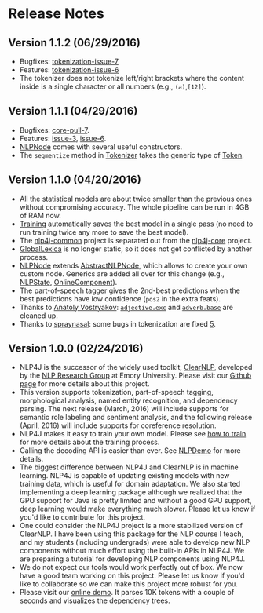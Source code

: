 # Release Notes

## Version 1.1.2 (06/29/2016)

* Bugfixes: [tokenization-issue-7](https://github.com/emorynlp/nlp4j-tokenization/issues/7)
* Features: [tokenization-issue-6](https://github.com/emorynlp/nlp4j-tokenization/issues/6)
* The tokenizer does not tokenize left/right brackets where the content inside is a single character or all numbers (e.g., `(a)`,`[12]`).

## Version 1.1.1 (04/29/2016)

* Bugfixes: [core-pull-7](https://github.com/emorynlp/nlp4j-core/pull/7).
* Features: [issue-3](https://github.com/emorynlp/nlp4j/issues/3/), [issue-6](https://github.com/emorynlp/nlp4j/issues/6).
* [NLPNode](https://github.com/emorynlp/nlp4j-core/blob/master/src/main/java/edu/emory/mathcs/nlp/component/template/node/NLPNode.java) comes with several useful constructors.
* The `segmentize` method in [Tokenizer](https://github.com/emorynlp/nlp4j-tokenization/blob/master/src/main/java/edu/emory/mathcs/nlp/tokenization/Tokenizer.java) takes the generic type of [Token](https://github.com/emorynlp/nlp4j-tokenization/blob/master/src/main/java/edu/emory/mathcs/nlp/tokenization/Token.java).

## Version 1.1.0 (04/20/2016)

* All the statistical models are about twice smaller than the previous ones without compromising accuracy. The whole pipeline can be run in 4GB of RAM now.
* [Training](train.md) automatically saves the best model in a single pass (no need to run training twice any more to save the best model).
* The [nlp4j-common](https://github.com/emorynlp/nlp4j-common) project is separated out from the [nlp4j-core](https://github.com/emorynlp/nlp4j-core) project.
* [GlobalLexica](https://github.com/emorynlp/nlp4j-core/blob/master/src/main/java/edu/emory/mathcs/nlp/component/template/util/GlobalLexica.java) is no longer static, so it does not get conflicted by another process.
* [NLPNode](https://github.com/emorynlp/nlp4j-core/blob/master/src/main/java/edu/emory/mathcs/nlp/component/template/node/NLPNode.java) extends [AbstractNLPNode](https://github.com/emorynlp/nlp4j-core/blob/master/src/main/java/edu/emory/mathcs/nlp/component/template/node/AbstractNLPNode.java), which allows to create your own custom node. Generics are added all over for this change (e.g., [NLPState](https://github.com/emorynlp/nlp4j-core/blob/master/src/main/java/edu/emory/mathcs/nlp/component/template/state/NLPState.java), [OnlineComponent](https://github.com/emorynlp/nlp4j-core/blob/master/src/main/java/edu/emory/mathcs/nlp/component/template/OnlineComponent.java)).
* The part-of-speech tagger gives the 2nd-best predictions when the best predictions have low confidence (`pos2` in the extra feats).
* Thanks to [Anatoly Vostryakov](https://github.com/avostryakov): [`adjective.exc`](https://github.com/emorynlp/nlp4j-morphology/blob/master/src/main/resources/edu/emory/mathcs/nlp/component/morph/english/adjective.exc) and [`adverb.base`](https://github.com/emorynlp/nlp4j-morphology/blob/master/src/main/resources/edu/emory/mathcs/nlp/component/morph/english/adverb.base) are cleaned up.
* Thanks to [spraynasal](https://github.com/spraynasal): some bugs in tokenization are fixed [5](https://github.com/emorynlp/nlp4j-tokenization/pull/5).

## Version 1.0.0 (02/24/2016)

* NLP4J is the successor of the widely used toolkit, [ClearNLP](https://github.com/clir/clearnlp), developed by the [NLP Research Group](http://nlp.mathcs.emory.edu) at Emory University. Please visit our [Github page](https://github.com/emorynlp/nlp4j) for more details about this project.
* This version supports tokenization, part-of-speech tagging, morphological analysis, named entity recognition, and dependency parsing. The next release (March, 2016) will include supports for semantic role labeling and sentiment analysis, and the following release (April, 2016) will include supports for coreference resolution.
* NLP4J makes it easy to train your own model. Please see [how to train](train.md) for more details about the training process.
* Calling the decoding API is easier than ever. See [NLPDemo](../../src/main/java/edu/emory/mathcs/nlp/bin/NLPDemo.java) for more details.
* The biggest difference between NLP4J and ClearNLP is in machine learning. NLP4J is capable of updating existing models with new training data, which is useful for domain adaptation. We also started implementing a deep learning package although we realized that the GPU support for Java is pretty limited and without a good GPU support, deep learning would make everything much slower. Please let us know if you'd like to contribute for this project.
* One could consider the NLP4J project is a more stabilized version of ClearNLP. I have been using this package for the NLP course I teach, and my students (including undergrads) were able to develop new NLP components without much effort using the built-in APIs in NLP4J. We are preparing a tutorial for developing NLP components using NLP4J.
* We do not expect our tools would work perfectly out of box. We now have a good team working on this project. Please let us know if you'd like to collaborate so we can make this project more robust for you.
* Please visit our [online demo](http://nlp.mathcs.emory.edu:8080/nlp4j). It parses 10K tokens with a couple of seconds and visualizes the dependency trees.
